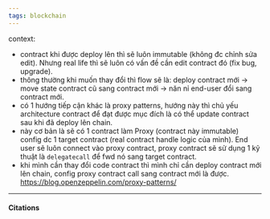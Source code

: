 ```yaml
---
tags: blockchain
---
```

context:
- contract khi được deploy lên thì sẽ luôn immutable (không đc chỉnh sửa edit). Nhưng real life thì sẽ luôn có vấn đề cần edit contract đó (fix bug, upgrade). 
- thông thường khi muốn thay đổi thì flow sẽ là: deploy contract mới -> move state contract cũ sang contract mới -> năn nỉ end-user đổi sang contract mới.
- có 1 hướng tiếp cận khác là proxy patterns, hướng này thì chủ yếu architecture contract để đạt được mục đích là có thể update contract sau khi đã deploy lên chain.
- này cơ bản là sẽ có 1 contract làm Proxy (contract này immutable) config dc 1 target contract (real contract handle logic của mình). End user sẽ luôn connect vào proxy contract, proxy contract sẽ sử dụng 1 kỹ thuật là `delegatecall` để fwd nó sang target contract.
- khi mình cần thay đổi code contract thì mình chỉ cần deploy contract mới lên chain, config proxy contract call sang contract mới là được.
https://blog.openzeppelin.com/proxy-patterns/

---

#### Citations